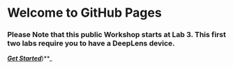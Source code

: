 # Welcome to GitHub Pages

### Please Note that this public Workshop starts at Lab 3.  This first two labs require you to have a DeepLens device.

_**[Get Started](Lab3%20-%20Approval%20Verification%20Website/Lab%204%20-%20Approval%20Verification%20Website.md )**_)**_
